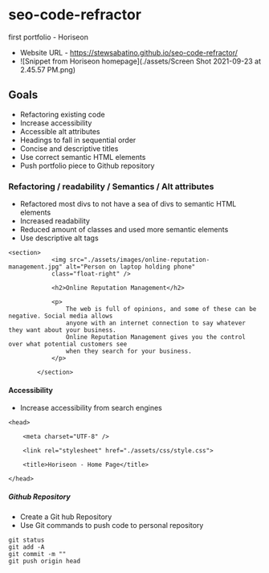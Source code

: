 # seo-code-refractor
first portfolio - Horiseon 
* Website URL - https://stewsabatino.github.io/seo-code-refractor/
* ![Snippet from Horiseon homepage](./assets/Screen Shot 2021-09-23 at 2.45.57 PM.png)


## Goals
* Refactoring existing code
* Increase accessibility
* Accessible alt attributes
* Headings to fall in sequential order
* Concise and descriptive titles
* Use correct semantic HTML elements
* Push portfolio piece to Github repository 

### Refactoring / readability / Semantics / Alt attributes
* Refactored most divs to not have a sea of divs to semantic HTML elements
* Increased readability 
* Reduced amount of classes and used more semantic elements
* Use descriptive alt tags

```
<section>
            <img src="./assets/images/online-reputation-management.jpg" alt="Person on laptop holding phone" 
            class="float-right" />

            <h2>Online Reputation Management</h2>

            <p>
                The web is full of opinions, and some of these can be negative. Social media allows 
                anyone with an internet connection to say whatever they want about your business. 
                Online Reputation Management gives you the control over what potential customers see 
                when they search for your business.
            </p>

        </section>
```

#### Accessibility 
* Increase accessibility from search engines

```
<head>

    <meta charset="UTF-8" />

    <link rel="stylesheet" href="./assets/css/style.css">

    <title>Horiseon - Home Page</title>

</head>
```

##### Github Repository
* Create a Git hub Repository
* Use Git commands to push code to personal repository

```
git status
git add -A
git commit -m ""
git push origin head
```



